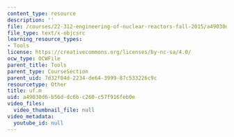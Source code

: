 ```yaml
---
content_type: resource
description: ''
file: /courses/22-312-engineering-of-nuclear-reactors-fall-2015/a49030d6b56ddc6bc260c57f916feb0e_uf.m
file_type: text/x-objcsrc
learning_resource_types:
- Tools
license: https://creativecommons.org/licenses/by-nc-sa/4.0/
ocw_type: OCWFile
parent_title: Tools
parent_type: CourseSection
parent_uid: 7d32f04d-2234-de64-3999-87c533226c9c
resourcetype: Other
title: uf.m
uid: a49030d6-b56d-dc6b-c260-c57f916feb0e
video_files:
  video_thumbnail_file: null
video_metadata:
  youtube_id: null
---
```

